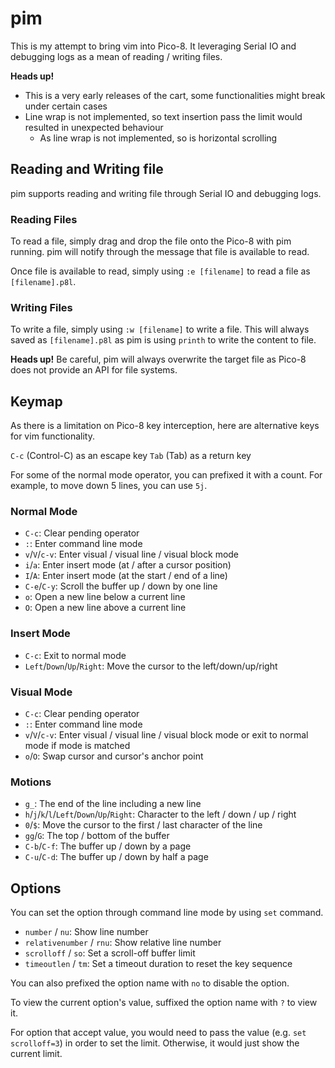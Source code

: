 # pim

This is my attempt to bring vim into Pico-8. It leveraging Serial IO and debugging logs as a mean of reading / writing files.

**Heads up!**
- This is a very early releases of the cart, some functionalities might break under certain cases
- Line wrap is not implemented, so text insertion pass the limit would resulted in unexpected behaviour
  - As line wrap is not implemented, so is horizontal scrolling

## Reading and Writing file

pim supports reading and writing file through Serial IO and debugging logs.

### Reading Files

To read a file, simply drag and drop the file onto the Pico-8 with pim running. pim will notify through the message that file is available to read.

Once file is available to read, simply using `:e [filename]` to read a file as `[filename].p8l`.

### Writing Files

To write a file, simply using `:w [filename]` to write a file. This will always saved as `[filename].p8l` as pim is using `printh` to write the content to file.

**Heads up!** Be careful, pim will always overwrite the target file as Pico-8 does not provide an API for file systems.

## Keymap

As there is a limitation on Pico-8 key interception, here are alternative keys for vim functionality.

`C-c` (Control-C) as an escape key
`Tab` (Tab) as a return key

For some of the normal mode operator, you can prefixed it with a count. For example, to move down 5 lines, you can use `5j`.

### Normal Mode
- `C-c`: Clear pending operator
- `:`: Enter command line mode
- `v`/`V`/`c-v`: Enter visual / visual line / visual block mode
- `i`/`a`: Enter insert mode (at / after a cursor position)
- `I`/`A`: Enter insert mode (at the start / end of a line)
- `C-e`/`C-y`: Scroll the buffer up / down by one line
- `o`: Open a new line below a current line
- `O`: Open a new line above a current line

### Insert Mode
- `C-c`: Exit to normal mode
- `Left`/`Down`/`Up`/`Right`: Move the cursor to the left/down/up/right

### Visual Mode
- `C-c`: Clear pending operator
- `:`: Enter command line mode
- `v`/`V`/`c-v`: Enter visual / visual line / visual block mode or exit to normal mode if mode is matched
- `o`/`O`: Swap cursor and cursor's anchor point

### Motions
- `g_`: The end of the line including a new line
- `h`/`j`/`k`/`l`/`Left`/`Down`/`Up`/`Right`: Character to the left / down / up / right
- `0`/`$`: Move the cursor to the first / last character of the line
- `gg`/`G`: The top / bottom of the buffer
- `C-b`/`C-f`: The buffer up / down by a page
- `C-u`/`C-d`: The buffer up / down by half a page

## Options

You can set the option through command line mode by using `set` command.

- `number` / `nu`: Show line number
- `relativenumber` / `rnu`: Show relative line number
- `scrolloff` / `so`: Set a scroll-off buffer limit
- `timeoutlen` / `tm`: Set a timeout duration to reset the key sequence

You can also prefixed the option name with `no` to disable the option.

To view the current option's value, suffixed the option name with `?` to view it.

For option that accept value, you would need to pass the value (e.g. `set scrolloff=3`) in order to set the limit. Otherwise, it would just show the current limit.
